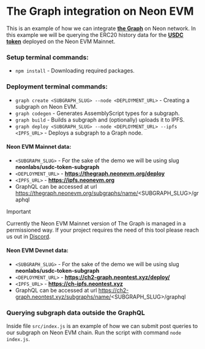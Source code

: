 # The Graph integration on Neon EVM
This is an example of how we can integrate **[the Graph](https://thegraph.com/)** on Neon network. In this example we will be querying the ERC20 history data for the **[USDC token](https://neonscan.org/address/0xea6b04272f9f62f997f666f07d3a974134f7ffb9)** deployed on the Neon EVM Mainnet.

### Setup terminal commands:
* ```npm install``` - Downloading required packages.

### Deployment terminal commands:
* ```graph create <SUBGRAPH_SLUG> --node <DEPLOYMENT_URL>``` - Creating a subgraph on Neon EVM.
* ```graph codegen``` - Generates AssemblyScript types for a subgraph.
* ```graph build``` - Builds a subgraph and (optionally) uploads it to IPFS.
* ```graph deploy <SUBGRAPH_SLUG> --node <DEPLOYMENT_URL> --ipfs <IPFS_URL>``` - Deploys a subgraph to a Graph node.

#### Neon EVM Mainnet data:
* ```<SUBGRAPH_SLUG>``` - For the sake of the demo we will be using slug **neonlabs/usdc-token-subgraph**
* ```<DEPLOYMENT_URL>``` - **https://thegraph.neonevm.org/deploy**
* ```<IPFS_URL>``` - **https://ipfs.neonevm.org**
* GraphQL can be accessed at url https://thegraph.neonevm.org/subgraphs/name/<SUBGRAPH_SLUG>/graphql

> [!IMPORTANT]  
> Currently the Neon EVM Mainnet version of The Graph is managed in a permissioned way. If your project requires the need of this tool please reach us out in [Discord](http://discord.com/invite/neonevm).

#### Neon EVM Devnet data:
* ```<SUBGRAPH_SLUG>``` - For the sake of the demo we will be using slug **neonlabs/usdc-token-subgraph**
* ```<DEPLOYMENT_URL>``` - **https://ch2-graph.neontest.xyz/deploy/**
* ```<IPFS_URL>``` - **https://ch-ipfs.neontest.xyz**
* GraphQL can be accessed at url https://ch2-graph.neontest.xyz/subgraphs/name/<SUBGRAPH_SLUG>/graphql

### Querying subgraph data outside the GraphQL
Inside file ```src/index.js``` is an example of how we can submit post queries to our subgraph on Neon EVM chain. Run the script with command ```node index.js```.